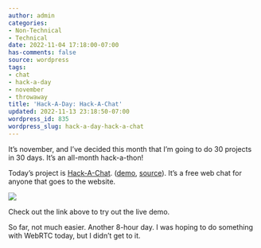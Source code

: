 ```yaml
---
author: admin
categories:
- Non-Technical
- Technical
date: 2022-11-04 17:18:00-07:00
has-comments: false
source: wordpress
tags:
- chat
- hack-a-day
- november
- throwaway
title: 'Hack-A-Day: Hack-A-Chat'
updated: 2022-11-13 23:18:50-07:00
wordpress_id: 835
wordpress_slug: hack-a-day-hack-a-chat
---
```

It’s november, and I’ve decided this month that I’m going to do 30 projects in 30 days. It’s an all-month hack-a-thon!

Today’s project is [Hack-A-Chat](https://tilde.za3k.com/hackaday/chat/). ([demo](https://tilde.za3k.com/hackaday/chat/), [source](https://github.com/za3k/day04_chat)). It’s a free web chat for anyone that goes to the website.

[![](../wp-content/uploads/2022/11/2022-11-04-201210_1920x1080_scrot-crop-1024x553.png)](https://tilde.za3k.com/hackaday/chat/)

Check out the link above to try out the live demo.

So far, not much easier. Another 8-hour day. I was hoping to do something with WebRTC today, but I didn’t get to it.
